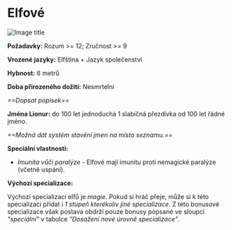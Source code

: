 # Elfové

![Image title](/assets/races/Elf.jpeg)

**Požadavky:** Rozum >= 12; Zručnost >= 9

**Vrozené jazyky:** Elfština + Jazyk společenství

**Hybnost:** 6 metrů 

**Doba přirozeného dožití:** Nesmrtelní

*==Dopsat popisek==*

**Jména Lionur:** do 100 let jednoduchá 1 slabičná přezdívka od 100 let řádné jméno.

*==Možná dát systém stavění jmen na místo seznamu.==*

**Speciální vlastnosti:**

- *Imunita vůči paralýze* - Elfové mají imunitu proti nemagické paralýze (včetně uspání).

**Výchozí specializace:**

Výchozí specializací elfů je *magie*. Pokud si hráč přeje, může si k této specializaci přidat i *1 stupeň kterékoliv jiné specializace*. Z této bonusové specializace však postava obdrží pouze bonusy popsané ve sloupci *"speciální"* v tabulce *"Dosažení nové úrovně specializace"*.

